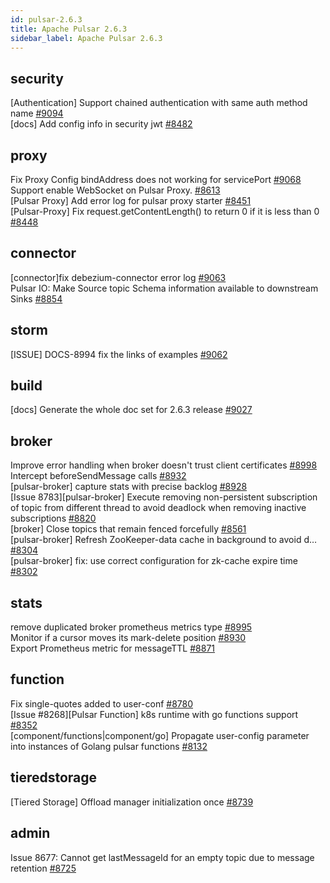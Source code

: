 ```yaml
---
id: pulsar-2.6.3
title: Apache Pulsar 2.6.3 
sidebar_label: Apache Pulsar 2.6.3 
---
```


## security
[Authentication] Support chained authentication with same auth method name [#9094](https://github.com/apache/pulsar/pull/9094)  
[docs] Add config info in security jwt [#8482](https://github.com/apache/pulsar/pull/8482)  

## proxy
Fix Proxy Config bindAddress does not working for servicePort  [#9068](https://github.com/apache/pulsar/pull/9068)  
Support enable WebSocket on Pulsar Proxy. [#8613](https://github.com/apache/pulsar/pull/8613)  
[Pulsar Proxy] Add error log for pulsar proxy starter [#8451](https://github.com/apache/pulsar/pull/8451)  
[Pulsar-Proxy] Fix request.getContentLength() to return 0 if it is less than 0 [#8448](https://github.com/apache/pulsar/pull/8448)  

## connector
[connector]fix debezium-connector error log [#9063](https://github.com/apache/pulsar/pull/9063)  
Pulsar IO: Make Source topic Schema information available to downstream Sinks [#8854](https://github.com/apache/pulsar/pull/8854)  

## storm
[ISSUE] DOCS-8994 fix the links of examples [#9062](https://github.com/apache/pulsar/pull/9062)  

## build
[docs] Generate the whole doc set for 2.6.3 release [#9027](https://github.com/apache/pulsar/pull/9027)  

## broker
Improve error handling when broker doesn't trust client certificates [#8998](https://github.com/apache/pulsar/pull/8998)  
Intercept beforeSendMessage calls [#8932](https://github.com/apache/pulsar/pull/8932)  
[pulsar-broker] capture stats with precise backlog [#8928](https://github.com/apache/pulsar/pull/8928)  
[Issue 8783][pulsar-broker] Execute removing non-persistent subscription of topic from different thread to avoid deadlock when removing inactive subscriptions [#8820](https://github.com/apache/pulsar/pull/8820)  
[broker] Close topics that remain fenced forcefully [#8561](https://github.com/apache/pulsar/pull/8561)  
[pulsar-broker] Refresh ZooKeeper-data cache in background to avoid d… [#8304](https://github.com/apache/pulsar/pull/8304)  
[pulsar-broker] fix: use correct configuration for zk-cache expire time [#8302](https://github.com/apache/pulsar/pull/8302)  

## stats
remove duplicated broker prometheus metrics type [#8995](https://github.com/apache/pulsar/pull/8995)  
Monitor if a cursor moves its mark-delete position [#8930](https://github.com/apache/pulsar/pull/8930)  
Export Prometheus metric for messageTTL [#8871](https://github.com/apache/pulsar/pull/8871)  

## function
Fix single-quotes added to user-conf [#8780](https://github.com/apache/pulsar/pull/8780)  
[Issue #8268][Pulsar Function] k8s runtime with go functions support [#8352](https://github.com/apache/pulsar/pull/8352)  
[component/functions|component/go] Propagate user-config parameter into instances of Golang pulsar functions [#8132](https://github.com/apache/pulsar/pull/8132)  

## tieredstorage
[Tiered Storage] Offload manager initialization once [#8739](https://github.com/apache/pulsar/pull/8739)  

## admin
Issue 8677: Cannot get lastMessageId for an empty topic due to message retention [#8725](https://github.com/apache/pulsar/pull/8725)  

